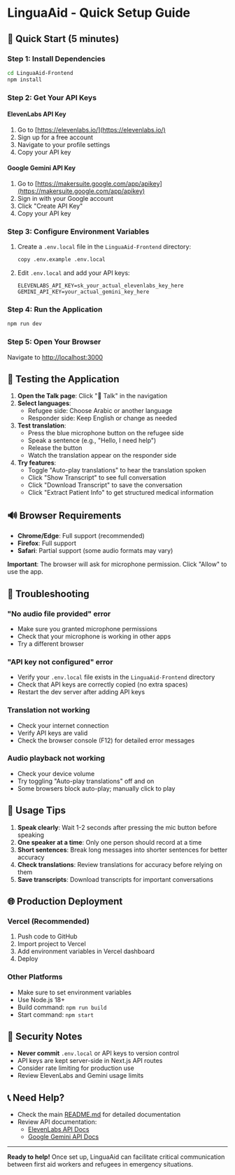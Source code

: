# LinguaAid - Quick Setup Guide

## 🚀 Quick Start (5 minutes)

### Step 1: Install Dependencies
```bash
cd LinguaAid-Frontend
npm install
```

### Step 2: Get Your API Keys

#### ElevenLabs API Key
1. Go to [https://elevenlabs.io/](https://elevenlabs.io/)
2. Sign up for a free account
3. Navigate to your profile settings
4. Copy your API key

#### Google Gemini API Key
1. Go to [https://makersuite.google.com/app/apikey](https://makersuite.google.com/app/apikey)
2. Sign in with your Google account
3. Click "Create API Key"
4. Copy your API key

### Step 3: Configure Environment Variables

1. Create a `.env.local` file in the `LinguaAid-Frontend` directory:
   ```bash
   copy .env.example .env.local
   ```

2. Edit `.env.local` and add your API keys:
   ```
   ELEVENLABS_API_KEY=sk_your_actual_elevenlabs_key_here
   GEMINI_API_KEY=your_actual_gemini_key_here
   ```

### Step 4: Run the Application
```bash
npm run dev
```

### Step 5: Open Your Browser
Navigate to [http://localhost:3000](http://localhost:3000)

## 🎯 Testing the Application

1. **Open the Talk page**: Click "🎤 Talk" in the navigation
2. **Select languages**: 
   - Refugee side: Choose Arabic or another language
   - Responder side: Keep English or change as needed
3. **Test translation**:
   - Press the blue microphone button on the refugee side
   - Speak a sentence (e.g., "Hello, I need help")
   - Release the button
   - Watch the translation appear on the responder side
4. **Try features**:
   - Toggle "Auto-play translations" to hear the translation spoken
   - Click "Show Transcript" to see full conversation
   - Click "Download Transcript" to save the conversation
   - Click "Extract Patient Info" to get structured medical information

## 🔊 Browser Requirements

- **Chrome/Edge**: Full support (recommended)
- **Firefox**: Full support
- **Safari**: Partial support (some audio formats may vary)

**Important**: The browser will ask for microphone permission. Click "Allow" to use the app.

## 🐛 Troubleshooting

### "No audio file provided" error
- Make sure you granted microphone permissions
- Check that your microphone is working in other apps
- Try a different browser

### "API key not configured" error
- Verify your `.env.local` file exists in the `LinguaAid-Frontend` directory
- Check that API keys are correctly copied (no extra spaces)
- Restart the dev server after adding API keys

### Translation not working
- Check your internet connection
- Verify API keys are valid
- Check the browser console (F12) for detailed error messages

### Audio playback not working
- Check your device volume
- Try toggling "Auto-play translations" off and on
- Some browsers block auto-play; manually click to play

## 📱 Usage Tips

1. **Speak clearly**: Wait 1-2 seconds after pressing the mic button before speaking
2. **One speaker at a time**: Only one person should record at a time
3. **Short sentences**: Break long messages into shorter sentences for better accuracy
4. **Check translations**: Review translations for accuracy before relying on them
5. **Save transcripts**: Download transcripts for important conversations

## 🌐 Production Deployment

### Vercel (Recommended)
1. Push code to GitHub
2. Import project to Vercel
3. Add environment variables in Vercel dashboard
4. Deploy

### Other Platforms
- Make sure to set environment variables
- Use Node.js 18+
- Build command: `npm run build`
- Start command: `npm start`

## 🔐 Security Notes

- **Never commit** `.env.local` or API keys to version control
- API keys are kept server-side in Next.js API routes
- Consider rate limiting for production use
- Review ElevenLabs and Gemini usage limits

## 📞 Need Help?

- Check the main [README.md](./README.md) for detailed documentation
- Review API documentation:
  - [ElevenLabs API Docs](https://docs.elevenlabs.io/)
  - [Google Gemini API Docs](https://ai.google.dev/docs)

---

**Ready to help!** Once set up, LinguaAid can facilitate critical communication between first aid workers and refugees in emergency situations.
